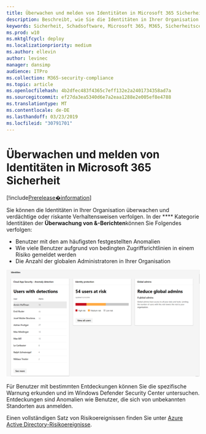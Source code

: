 ```yaml
---
title: Überwachen und melden von Identitäten in Microsoft 365 Sicherheit
description: Beschreibt, wie Sie die Identitäten in Ihrer Organisation überwachen und verdächtige oder riskante Verhaltensweisen verfolgen können.
keywords: Sicherheit, Schadsoftware, Microsoft 365, M365, Sicherheitscenter, Überwachung, Bericht, Identität
ms.prod: w10
ms.mktglfcycl: deploy
ms.localizationpriority: medium
ms.author: ellevin
author: levinec
manager: dansimp
audience: ITPro
ms.collection: M365-security-compliance
ms.topic: article
ms.openlocfilehash: 4b2dfec483f4365c7eff132e2a2401734358ad7a
ms.sourcegitcommit: ef27da3ea5340d6e7a2eaa1288e2e005ef8e4788
ms.translationtype: MT
ms.contentlocale: de-DE
ms.lasthandoff: 03/23/2019
ms.locfileid: "30791701"
---
```

# <a name="monitor-and-report-identities-in-microsoft-365-security"></a>Überwachen und melden von Identitäten in Microsoft 365 Sicherheit

[!include[Prerelease�information](prerelease.md)]

Sie können die Identitäten in Ihrer Organisation überwachen und verdächtige oder riskante Verhaltensweisen verfolgen. In der **** Kategorie Identitäten der **Überwachung von &-Berichten**können Sie Folgendes verfolgen:

* Benutzer mit den am häufigsten festgestellten Anomalien
* Wie viele Benutzer aufgrund von bedingten Zugriffsrichtlinien in einem Risiko gemeldet werden
* Die Anzahl der globalen Administratoren in Ihrer Organisation

![Identitätskategorie der Überwachung der &-Berichte (Seite)](./media/security-docs/identities.png)

Für Benutzer mit bestimmten Entdeckungen können Sie die spezifische Warnung erkunden und im Windows Defender Security Center untersuchen. Entdeckungen sind Anomalien wie Benutzer, die sich von unbekannten Standorten aus anmelden.

Einen vollständigen Satz von Risikoereignissen finden Sie unter [Azure Active Directory-Risikoereignisse](https://docs.microsoft.com/azure/active-directory/reports-monitoring/concept-risk-events).
